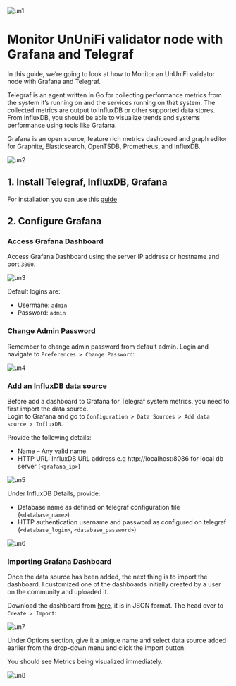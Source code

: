 ![un1](https://user-images.githubusercontent.com/108256873/177755485-69c968bf-93d3-419d-afef-7f240354daf8.png)

# Monitor UnUniFi validator node with Grafana and Telegraf
In this guide, we’re going to look at how to Monitor an UnUniFi validator node with Grafana and Telegraf.

Telegraf is an agent written in Go for collecting performance metrics from the system it’s running on and the services running on that system. The collected metrics are output to InfluxDB or other supported data stores. From InfluxDB, you should be able to visualize trends and systems performance using tools like Grafana.

Grafana is an open source, feature rich metrics dashboard and graph editor for Graphite, Elasticsearch, OpenTSDB, Prometheus, and InfluxDB.

![un2](https://user-images.githubusercontent.com/108256873/177758191-b203ea07-6455-4517-b972-ae91c42ab8ff.png)

## 1. Install Telegraf, InfluxDB, Grafana

For installation you can use this [guide](https://github.com/glukosseth/testnet_guide/blob/main/cosmos/ununifi/monitoring/install_guide.md)

## 2. Configure Grafana

### Access Grafana Dashboard

Access Grafana Dashboard using the server IP address or hostname and port `3000`.

![un3](https://user-images.githubusercontent.com/108256873/177762799-43a181c5-23d7-4126-a95a-2cc926c9aab5.png)

Default logins are:
- Usermane: `admin`
- Password: `admin`

### Change Admin Password

Remember to change admin password from default admin. Login and navigate to `Preferences > Change Password`:

![un4](https://user-images.githubusercontent.com/108256873/177764651-46a2025e-ad6a-4b33-87a5-2ad39cefa866.png)

### Add an InfluxDB data source

Before add a dashboard to Grafana for Telegraf system metrics, you need to first import the data source. \
Login to Grafana and go to `Configuration > Data Sources > Add data source > InfluxDB`.

Provide the following details:
- Name – Any valid name
- HTTP URL: InfluxDB URL address e.g http://localhost:8086 for local db server (`<grafana_ip>`)

![un5](https://user-images.githubusercontent.com/108256873/177767304-e1dac037-64e6-4ec5-b1cc-92445eb127f4.png)

Under InfluxDB Details, provide:

- Database name as defined on telegraf configuration file (`<database_name>`)
- HTTP authentication username and password as configured on telegraf (`<database_login>`, `<database_password>`)

![un6](https://user-images.githubusercontent.com/108256873/177768295-0ca97901-d7bc-4db9-993e-f8adcd91df5f.png)

### Importing Grafana Dashboard

Once the data source has been added, the next thing is to import the dashboard. I customized one of the dashboards initially created by a user on the community and uploaded it.

Download the dashboard from [here](https://github.com/glukosseth/testnet_guide/blob/main/cosmos/ununifi/monitoring/ununifi.json), it is in JSON format. The head over to `Create > Import`:

![un7](https://user-images.githubusercontent.com/108256873/177771367-2c3bf456-fdef-4bf4-a036-b744141b7b4c.png)

Under Options section, give it a unique name and select data source added earlier from the drop-down menu and click the import button.

You should see Metrics being visualized immediately.

![un8](https://user-images.githubusercontent.com/108256873/177787408-57ca2e23-bf88-45fd-8601-b84b41fe89dc.png)

